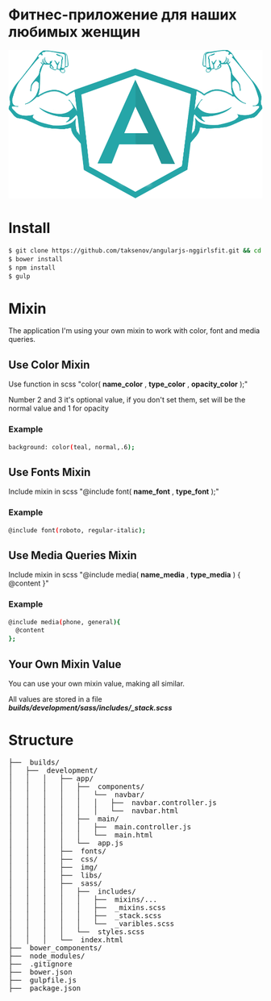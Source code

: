 # Фитнес-приложение для наших любимых женщин
![Building a ngFit App with AngularJS](ngFit.png)
# Install
```sh
$ git clone https://github.com/taksenov/angularjs-nggirlsfit.git && cd angularjs-nggirlsfit
$ bower install
$ npm install
$ gulp
```
# Mixin
The application I'm using your own mixin to work with color, font and media queries.
## Use Color Mixin
Use function in scss "color( **name_color** , **type_color** , **opacity_color** );"

Number 2 and 3 it's optional value, if you don't set them, set will be the normal value and 1 for opacity
### Example
```sh
background: color(teal, normal,.6);
```
## Use Fonts Mixin
Include mixin in scss "@include font( **name_font** , **type_font** );"
### Example
```sh
@include font(roboto, regular-italic);
```
## Use Media Queries Mixin
Include mixin in scss "@include media( **name_media** ,  **type_media** ) { @content }"
### Example
```sh
@include media(phone, general){
  @content
};
```
## Your Own Mixin Value
You can use your own mixin value, making all similar.

All values are stored in a file ***builds/development/sass/includes/_stack.scss***
# Structure
<pre>
├──  builds/
│   ├──  development/
│   │   │   ├── app/
│   │   │   │   ├──  components/
│   │   │   │   │   └──  navbar/
│   │   │   │   │   │   ├──  navbar.controller.js
│   │   │   │   │   │   └──  navbar.html
│   │   │   │   ├──  main/
│   │   │   │   │   ├──  main.controller.js
│   │   │   │   │   └──  main.html
│   │   │   │   └──  app.js
│   │   │   ├──  fonts/
│   │   │   ├──  css/
│   │   │   ├──  img/
│   │   │   ├──  libs/
│   │   │   ├──  sass/
│   │   │   │   ├──  includes/
│   │   │   │   │   ├──  mixins/...
│   │   │   │   │   ├──  _mixins.scss
│   │   │   │   │   ├──  _stack.scss
│   │   │   │   │   └──  _varibles.scss
│   │   │   │   └──  styles.scss
│   │   │   └──  index.html
├──  bower_components/
├──  node_modules/
├──  .gitignore
├──  bower.json
├──  gulpfile.js
├──  package.json
</pre>
